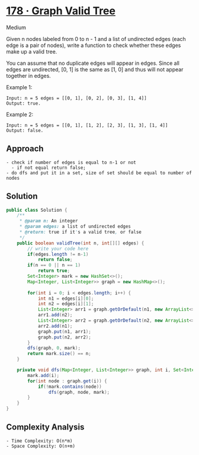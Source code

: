 # [178 · Graph Valid Tree](https://www.lintcode.com/problem/178/)
Medium

Given n nodes labeled from 0 to n - 1 and a list of undirected edges (each edge is a pair of nodes), write a function to check whether these edges make up a valid tree.

You can assume that no duplicate edges will appear in edges. Since all edges are undirected, [0, 1] is the same as [1, 0] and thus will not appear together in edges.


Example 1:
```
Input: n = 5 edges = [[0, 1], [0, 2], [0, 3], [1, 4]]
Output: true.
```
Example 2:
```
Input: n = 5 edges = [[0, 1], [1, 2], [2, 3], [1, 3], [1, 4]]
Output: false.
```

## Approach
```
- check if number of edges is equal to n-1 or not
  - if not equal return false;
- do dfs and put it in a set, size of set should be equal to number of nodes
```

## Solution
```java
public class Solution {
    /**
     * @param n: An integer
     * @param edges: a list of undirected edges
     * @return: true if it's a valid tree, or false
     */
    public boolean validTree(int n, int[][] edges) {
        // write your code here
        if(edges.length != n-1)
            return false;
        if(n == 0 || n == 1)
            return true;
        Set<Integer> mark = new HashSet<>();
        Map<Integer, List<Integer>> graph = new HashMap<>();
        
        for(int i = 0; i < edges.length; i++) {
            int n1 = edges[i][0];
            int n2 = edges[i][1];
            List<Integer> arr1 = graph.getOrDefault(n1, new ArrayList<>());
            arr1.add(n2);
            List<Integer> arr2 = graph.getOrDefault(n2, new ArrayList<>());
            arr2.add(n1);
            graph.put(n1, arr1);
            graph.put(n2, arr2);
        }
        dfs(graph, 0, mark);
        return mark.size() == n;
    }

    private void dfs(Map<Integer, List<Integer>> graph, int i, Set<Integer> mark) {
        mark.add(i);
        for(int node : graph.get(i)) {
            if(!mark.contains(node))
                dfs(graph, node, mark);
        }
    }
}
```

## Complexity Analysis
```
- Time Complexity: O(n*m)
- Space Complexity: O(n+m)
```
